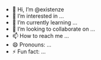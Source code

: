 - 👋 Hi, I’m @existenze
- 👀 I’m interested in ...
- 🌱 I’m currently learning ...
- 💞️ I’m looking to collaborate on ...
- 📫 How to reach me ...
- 😄 Pronouns: ...
- ⚡ Fun fact: ...

<!---
existenze/existenze is a ✨ special ✨ repository because its `README.md` (this file) appears on your GitHub profile.
You can click the Preview link to take a look at your changes.
--->
